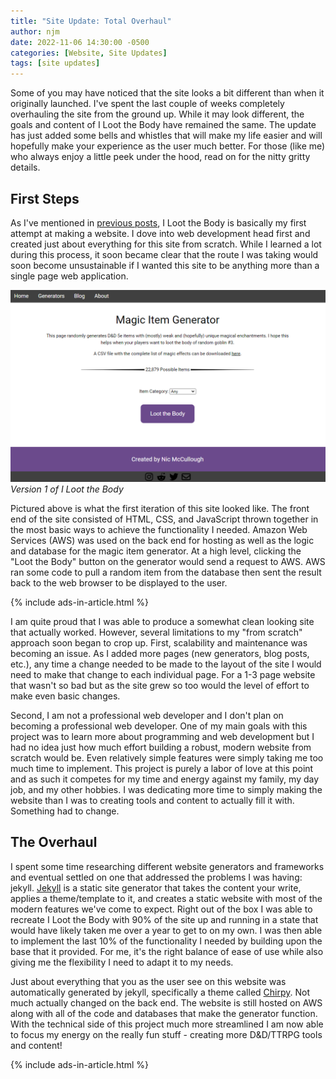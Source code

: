 ```yaml
---
title: "Site Update: Total Overhaul"
author: njm
date: 2022-11-06 14:30:00 -0500
categories: [Website, Site Updates]
tags: [site updates]
---
```


Some of you may have noticed that the site looks a bit different than when it originally launched. I've spent the last couple of weeks completely overhauling the site from the ground up. While it may look different, the goals and content of I Loot the Body have remained the same. The update has just added some bells and whistles that will make my life easier and will hopefully make your experience as the user much better. For those (like me) who always enjoy a little peek under the hood, read on for the nitty gritty details.

## First Steps

As I've mentioned in [previous posts](https://www.ilootthebody.com/posts/welcome/), I Loot the Body is basically my first attempt at making a website. I dove into web development head first and created just about everything for this site from scratch. While I learned a lot during this process, it soon became clear that the route I was taking would soon become unsustainable if I wanted this site to be anything more than a single page web application.

![Version 1 of I Loot the Body](/assets/img/iltb_v1.PNG)
*Version 1 of I Loot the Body*

Pictured above is what the first iteration of this site looked like. The front end of the site consisted of HTML, CSS, and JavaScript thrown together in the most basic ways to achieve the functionality I needed. Amazon Web Services (AWS) was used on the back end for hosting as well as the logic and database for the magic item generator. At a high level, clicking the "Loot the Body" button on the generator would send a request to AWS. AWS ran some code to pull a random item from the database then sent the result back to the web browser to be displayed to the user.

{% include ads-in-article.html %}

I am quite proud that I was able to produce a somewhat clean looking site that actually worked. However, several limitations to my "from scratch" approach soon began to crop up. First, scalability and maintenance was becoming an issue. As I added more pages (new generators, blog posts, etc.), any time a change needed to be made to the layout of the site I would need to make that change to each individual page. For a 1-3 page website that wasn't so bad but as the site grew so too would the level of effort to make even basic changes.

Second, I am not a professional web developer and I don't plan on becoming a professional web developer. One of my main goals with this project was to learn more about programming and web development but I had no idea just how much effort building a robust, modern website from scratch would be. Even relatively simple features were simply taking me too much time to implement. This project is purely a labor of love at this point and as such it competes for my time and energy against my family, my day job, and my other hobbies. I was dedicating more time to simply making the website than I was to creating tools and content to actually fill it with. Something had to change.

## The Overhaul

I spent some time researching different website generators and frameworks and eventual settled on one that addressed the problems I was having: jekyll. [Jekyll](https://jekyllrb.com/) is a static site generator that takes the content your write, applies a theme/template to it, and creates a static website with most of the modern features we've come to expect. Right out of the box I was able to recreate I Loot the Body with 90% of the site up and running in a state that would have likely taken me over a year to get to on my own. I was then able to implement the last 10% of the functionality I needed by building upon the base that it provided. For me, it's the right balance of ease of use while also giving me the flexibility I need to adapt it to my needs.

Just about everything that you as the user see on this website was automatically generated by jekyll, specifically a theme called [Chirpy](https://github.com/cotes2020/jekyll-theme-chirpy). Not much actually changed on the back end. The website is still hosted on AWS along with all of the code and databases that make the generator function. With the technical side of this project much more streamlined I am now able to focus my energy on the really fun stuff - creating more D&D/TTRPG tools and content!

{% include ads-in-article.html %}